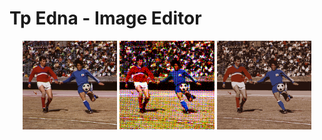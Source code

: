 # Tp Edna - Image Editor





<p align="center">
  <img src="generated_photos/soccer.png" width="30%" />
  <img src="generated_photos/soccer_halftone.png" width="30%" />
  <img src="generated_photos/soccer_kmeans.png" width="30%" />
</p>
